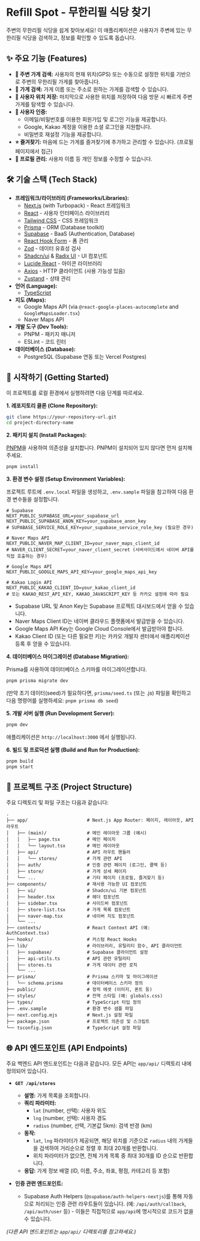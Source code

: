 # Refill Spot - 무한리필 식당 찾기

주변의 무한리필 식당을 쉽게 찾아보세요! 이 애플리케이션은 사용자가 주변에 있는 무한리필 식당을 검색하고, 정보를 확인할 수 있도록 돕습니다.

## ✨ 주요 기능 (Features)

*   **📍 주변 가게 검색:** 사용자의 현재 위치(GPS) 또는 수동으로 설정한 위치를 기반으로 주변의 무한리필 가게를 찾아줍니다.
*   **🔎 가게 검색:** 가게 이름 또는 주소로 원하는 가게를 검색할 수 있습니다.
*   **💾 사용자 위치 저장:** 마지막으로 사용한 위치를 저장하여 다음 방문 시 빠르게 주변 가게를 탐색할 수 있습니다.
*   **👤 사용자 인증:**
    *   이메일/비밀번호를 이용한 회원가입 및 로그인 기능을 제공합니다.
    *   Google, Kakao 계정을 이용한 소셜 로그인을 지원합니다.
    *   비밀번호 재설정 기능을 제공합니다.
*   **⭐ 즐겨찾기:** 마음에 드는 가게를 즐겨찾기에 추가하고 관리할 수 있습니다. (프로필 페이지에서 접근)
*   **📝 프로필 관리:** 사용자 이름 등 개인 정보를 수정할 수 있습니다.

## 🛠️ 기술 스택 (Tech Stack)

*   **프레임워크/라이브러리 (Frameworks/Libraries):**
    *   [Next.js](https://nextjs.org/) (with Turbopack) - React 프레임워크
    *   [React](https://reactjs.org/) - 사용자 인터페이스 라이브러리
    *   [Tailwind CSS](https://tailwindcss.com/) - CSS 프레임워크
    *   [Prisma](https://www.prisma.io/) - ORM (Database toolkit)
    *   [Supabase](https://supabase.io/) - BaaS (Authentication, Database)
    *   [React Hook Form](https://react-hook-form.com/) - 폼 관리
    *   [Zod](https://zod.dev/) - 데이터 유효성 검사
    *   [Shadcn/ui](https://ui.shadcn.com/) & [Radix UI](https://www.radix-ui.com/) - UI 컴포넌트
    *   [Lucide React](https://lucide.dev/) - 아이콘 라이브러리
    *   [Axios](https://axios-http.com/) - HTTP 클라이언트 (사용 가능성 있음)
    *   [Zustand](https://zustand-demo.pmnd.rs/) - 상태 관리
*   **언어 (Language):**
    *   [TypeScript](https://www.typescriptlang.org/)
*   **지도 (Maps):**
    *   Google Maps API (via `@react-google-places-autocomplete` and `GoogleMapsLoader.tsx`)
    *   Naver Maps API
*   **개발 도구 (Dev Tools):**
    *   PNPM - 패키지 매니저
    *   ESLint - 코드 린터
*   **데이터베이스 (Database):**
    *   PostgreSQL (Supabase 연동 또는 Vercel Postgres)

## 🚀 시작하기 (Getting Started)

이 프로젝트를 로컬 환경에서 실행하려면 다음 단계를 따르세요.

**1. 레포지토리 클론 (Clone Repository):**

```bash
git clone https://your-repository-url.git
cd project-directory-name
```

**2. 패키지 설치 (Install Packages):**

[PNPM](https://pnpm.io/)을 사용하여 의존성을 설치합니다. PNPM이 설치되어 있지 않다면 먼저 설치해주세요.

```bash
pnpm install
```

**3. 환경 변수 설정 (Setup Environment Variables):**

프로젝트 루트에 `.env.local` 파일을 생성하고, `.env.sample` 파일을 참고하여 다음 환경 변수들을 설정합니다.

```env
# Supabase
NEXT_PUBLIC_SUPABASE_URL=your_supabase_url
NEXT_PUBLIC_SUPABASE_ANON_KEY=your_supabase_anon_key
# SUPABASE_SERVICE_ROLE_KEY=your_supabase_service_role_key (필요한 경우)

# Naver Maps API
NEXT_PUBLIC_NAVER_MAP_CLIENT_ID=your_naver_maps_client_id
# NAVER_CLIENT_SECRET=your_naver_client_secret (서버사이드에서 네이버 API를 직접 호출하는 경우)

# Google Maps API
NEXT_PUBLIC_GOOGLE_MAPS_API_KEY=your_google_maps_api_key

# Kakao Login API
NEXT_PUBLIC_KAKAO_CLIENT_ID=your_kakao_client_id
# 또는 KAKAO_REST_API_KEY, KAKAO_JAVASCRIPT_KEY 등 카카오 설정에 따라 필요
```

*   Supabase URL 및 Anon Key는 Supabase 프로젝트 대시보드에서 얻을 수 있습니다.
*   Naver Maps Client ID는 네이버 클라우드 플랫폼에서 발급받을 수 있습니다.
*   Google Maps API Key는 Google Cloud Console에서 발급받아야 합니다.
*   Kakao Client ID (또는 다른 필요한 키)는 카카오 개발자 센터에서 애플리케이션 등록 후 얻을 수 있습니다.

**4. 데이터베이스 마이그레이션 (Database Migration):**

Prisma를 사용하여 데이터베이스 스키마를 마이그레이션합니다.

```bash
pnpm prisma migrate dev
```

(만약 초기 데이터(seed)가 필요하다면, `prisma/seed.ts` (또는 .js) 파일을 확인하고 다음 명령어를 실행하세요: `pnpm prisma db seed`)

**5. 개발 서버 실행 (Run Development Server):**

```bash
pnpm dev
```

애플리케이션은 `http://localhost:3000` 에서 실행됩니다.

**6. 빌드 및 프로덕션 실행 (Build and Run for Production):**

```bash
pnpm build
pnpm start
```

## 📂 프로젝트 구조 (Project Structure)

주요 디렉토리 및 파일 구조는 다음과 같습니다:

```
.
├── app/                      # Next.js App Router: 페이지, 레이아웃, API 라우트
│   ├── (main)/               # 메인 레이아웃 그룹 (예시)
│   │   ├── page.tsx          # 메인 페이지
│   │   └── layout.tsx        # 메인 레이아웃
│   ├── api/                  # API 라우트 핸들러
│   │   └── stores/           # 가게 관련 API
│   ├── auth/                 # 인증 관련 페이지 (로그인, 콜백 등)
│   ├── store/                # 가게 상세 페이지
│   └── ...                   # 기타 페이지 (프로필, 즐겨찾기 등)
├── components/               # 재사용 가능한 UI 컴포넌트
│   ├── ui/                   # Shadcn/ui 기본 컴포넌트
│   ├── header.tsx            # 헤더 컴포넌트
│   ├── sidebar.tsx           # 사이드바 컴포넌트
│   ├── store-list.tsx        # 가게 목록 컴포넌트
│   ├── naver-map.tsx         # 네이버 지도 컴포넌트
│   └── ...
├── contexts/                 # React Context API (예: AuthContext.tsx)
├── hooks/                    # 커스텀 React Hooks
├── lib/                      # 라이브러리, 유틸리티 함수, API 클라이언트
│   ├── supabase/             # Supabase 클라이언트 설정
│   ├── api-utils.ts          # API 관련 유틸리티
│   ├── stores.ts             # 가게 데이터 관련 로직
│   └── ...
├── prisma/                   # Prisma 스키마 및 마이그레이션
│   └── schema.prisma         # 데이터베이스 스키마 정의
├── public/                   # 정적 에셋 (이미지, 폰트 등)
├── styles/                   # 전역 스타일 (예: globals.css)
├── types/                    # TypeScript 타입 정의
├── .env.sample               # 환경 변수 샘플 파일
├── next.config.mjs           # Next.js 설정 파일
├── package.json              # 프로젝트 의존성 및 스크립트
└── tsconfig.json             # TypeScript 설정 파일
```

## 🌐 API 엔드포인트 (API Endpoints)

주요 백엔드 API 엔드포인트는 다음과 같습니다. 모든 API는 `app/api/` 디렉토리 내에 정의되어 있습니다.

*   **`GET /api/stores`**
    *   **설명:** 가게 목록을 조회합니다.
    *   **쿼리 파라미터:**
        *   `lat` (number, 선택): 사용자 위도
        *   `lng` (number, 선택): 사용자 경도
        *   `radius` (number, 선택, 기본값 5km): 검색 반경 (km)
    *   **동작:**
        *   `lat`, `lng` 파라미터가 제공되면, 해당 위치를 기준으로 `radius` 내의 가게들을 검색하여 거리순으로 정렬 후 최대 20개를 반환합니다.
        *   위치 파라미터가 없으면, 전체 가게 목록 중 최대 30개를 ID 순으로 반환합니다.
    *   **응답:** 가게 정보 배열 (ID, 이름, 주소, 좌표, 평점, 카테고리 등 포함)

*   **인증 관련 엔드포인트:**
    *   Supabase Auth Helpers (`@supabase/auth-helpers-nextjs`)를 통해 자동으로 처리되는 인증 관련 라우트들이 있습니다. (예: `/api/auth/callback`, `/api/auth/user` 등) - 이들은 직접적으로 `app/api`에 명시적으로 코드가 없을 수 있습니다.

*(다른 API 엔드포인트는 `app/api/` 디렉토리를 참고하세요.)*
